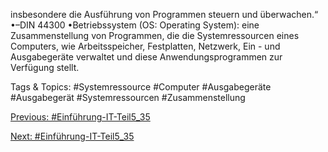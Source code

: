 insbesondere die Ausführung von Programmen steuern und überwachen.“ 
•–DIN 44300
•Betriebssystem (OS: Operating System): eine Zusammenstellung von Programmen, die 
die Systemressourcen eines Computers, wie Arbeitsspeicher, Festplatten, Netzwerk, Ein -
und Ausgabegeräte verwaltet und diese Anwendungsprogrammen zur Verfügung stellt. 

   Tags & Topics:
   #Systemressource
   #Computer
   #Ausgabegeräte
   #Ausgabegerät
   #Systemressourcen
   #Zusammenstellung

[Previous: #Einführung-IT-Teil5_35](Einführung-IT-Teil5_35.md)

[Next: #Einführung-IT-Teil5_35](Einführung-IT-Teil5_35.md)